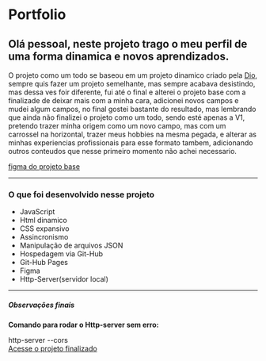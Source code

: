 <h1> Portfolio </h1>
<h2>Olá pessoal, neste projeto trago o meu perfil de uma forma dinamica e novos aprendizados.</h2>
<p>O projeto como um todo se baseou em um projeto dinamico criado pela <a href="https://www.dio.me/">Dio</a>, sempre quis fazer um projeto semelhante, mas sempre acabava desistindo, mas dessa ves foir diferente, fui até o final e alterei o projeto base com a finalizade de deixar mais com a minha cara, adicionei novos campos e mudei algum campos, no final gostei bastante do resultado, mas lembrando que ainda não finalizei o projeto como um todo, sendo esté apenas a V1, pretendo trazer minha origem como um novo campo, mas com um carrossel na horizontal, trazer meus hobbies na mesma pegada, e alterar as minhas experiencias profissionais para esse formato tambem, adicionando outros conteudos que nesse primeiro momento não achei necessario. </p>
<a href="https://www.figma.com/file/g6zA6klLrCWZAp76tzoVJZ/Portfolio---EDUCATION?type=design&node-id=0-1&mode=design&t=GE8hSgRUDzsRiCAC-0">figma do projeto base</a>
<hr/>
<h3>O que foi desenvolvido nesse projeto</h3>
<ul>
  <li>JavaScript</li>
  <li>Html dinamico</li>
  <li>CSS expansivo</li>
  <li>Assincronismo</li>
  <li>Manipulação de arquivos JSON</li>
  <li>Hospedagem via Git-Hub</li>
  <li>Git-Hub Pages</li>
  <li>Figma</li>
  <li>Http-Server(servidor local)</li>
</ul>
<hr/>
<h5>Observações finais</h5>
<p><strong> Comando para rodar o Http-server sem erro: </strong></p> <span>http-server --cors</span> <br/>
<a href="https://joaomarcelo22.github.io/portfolio/" target="_blank">Acesse o projeto finalizado</a>

